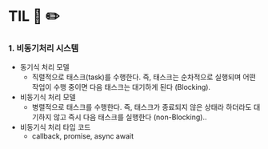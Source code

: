 # TIL 📖 ✏️


 ### 1. 비동기처리 시스템
  
  - 동기식 처리 모델
     * 직렬적으로 태스크(task)를 수행한다. 즉, 태스크는 순차적으로 실행되며 어떤 작업이 수행 중이면 다음 태스크는 대기하게 된다 (Blocking).
  - 비동기식 처리 모델
     * 병렬적으로 태스크를 수행한다. 즉, 태스크가 종료되지 않은 상태라 하더라도 대기하지 않고 즉시 다음 태스크를 실행한다 (non-Blocking)..
  - 비동기식 처리 타입 코드
     * callback, promise, async await
